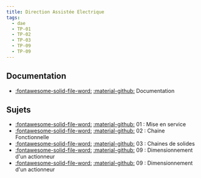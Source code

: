 ```yaml
---
title: Direction Assistée Electrique 
tags:
  - dae
  - TP-01
  - TP-02
  - TP-03
  - TP-09
  - TP-09
---
```


[comment]: <> (Généré automatiquement par make_page_systemes.py, creation_fichiers_systemes)

## Documentation 
- [:fontawesome-solid-file-word:](https://github.com/xpessoles/TP_Documents_PSI/raw/master/07_DAE/07_Documentation_DAE_V3.docx) [:material-github:](https://github.com/xpessoles/TP_Documents_PSI/tree/master/07_DAE)   Documentation 

## Sujets 
- [:fontawesome-solid-file-word:](https://github.com/xpessoles/TP_Sujets/raw/main/01_MiseEnService/07_DAE_01_MiseEnService.docx) [:material-github:](https://github.com/xpessoles/TP_Sujets/tree/main/01_MiseEnService) 01 : Mise en service
- [:fontawesome-solid-file-word:](https://github.com/xpessoles/TP_Sujets/raw/main/02_ChaineFonctionnelle/07_DAE_02_ChaineFonctionnelle.docx) [:material-github:](https://github.com/xpessoles/TP_Sujets/tree/main/02_ChaineFonctionnelle) 02 : Chaine Fonctionnelle
- [:fontawesome-solid-file-word:](https://github.com/xpessoles/TP_Sujets/raw/main/03_ChainesDeSolides/07_DAE_03_ChaineDeSolides.docx) [:material-github:](https://github.com/xpessoles/TP_Sujets/tree/main/03_ChainesDeSolides) 03 : Chaines de solides
- [:fontawesome-solid-file-word:](https://github.com/xpessoles/TP_Sujets/raw/main/09_Dimensionnement_Actionneur_Dynamique/07_DAE_09_Dimensionnement_Actionneur.docx) [:material-github:](https://github.com/xpessoles/TP_Sujets/tree/main/09_Dimensionnement_Actionneur_Dynamique) 09 : Dimensionnement d'un actionneur
- [:fontawesome-solid-file-word:](https://github.com/xpessoles/TP_Sujets/raw/main/09_Dimensionnement_Actionneur_Dynamique/07_DAE_09_Dimensionnement_Actionneur_02.docx) [:material-github:](https://github.com/xpessoles/TP_Sujets/tree/main/09_Dimensionnement_Actionneur_Dynamique) 09 : Dimensionnement d'un actionneur
